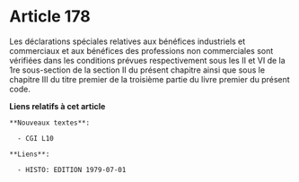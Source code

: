 # Article 178

Les déclarations spéciales relatives aux bénéfices industriels et commerciaux et aux bénéfices des professions non
commerciales sont vérifiées dans les conditions prévues respectivement sous les II et VI de la 1re sous-section de la section
II du présent chapitre ainsi que sous le chapitre III du titre premier de la troisième partie du livre premier du présent
code.

**Liens relatifs à cet article**

	**Nouveaux textes**:

	  - CGI L10

	**Liens**:

	  - HISTO: EDITION 1979-07-01
